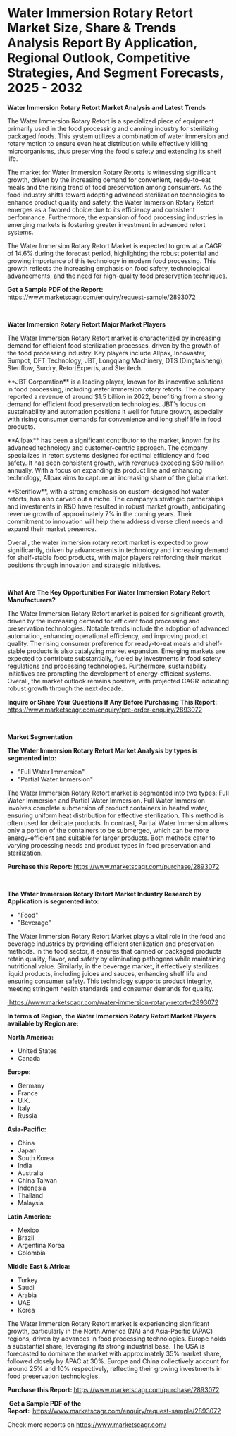 <p><h1>Water Immersion Rotary Retort Market Size, Share & Trends Analysis Report By Application, Regional Outlook, Competitive Strategies, And Segment Forecasts, 2025 - 2032</h1></p><p><strong>Water Immersion Rotary Retort Market Analysis and Latest Trends</strong></p>
<p><p>The Water Immersion Rotary Retort is a specialized piece of equipment primarily used in the food processing and canning industry for sterilizing packaged foods. This system utilizes a combination of water immersion and rotary motion to ensure even heat distribution while effectively killing microorganisms, thus preserving the food's safety and extending its shelf life. </p><p>The market for Water Immersion Rotary Retorts is witnessing significant growth, driven by the increasing demand for convenient, ready-to-eat meals and the rising trend of food preservation among consumers. As the food industry shifts toward adopting advanced sterilization technologies to enhance product quality and safety, the Water Immersion Rotary Retort emerges as a favored choice due to its efficiency and consistent performance. Furthermore, the expansion of food processing industries in emerging markets is fostering greater investment in advanced retort systems.</p><p>The Water Immersion Rotary Retort Market is expected to grow at a CAGR of 14.6% during the forecast period, highlighting the robust potential and growing importance of this technology in modern food processing. This growth reflects the increasing emphasis on food safety, technological advancements, and the need for high-quality food preservation techniques.</p></p>
<p><strong>Get a Sample PDF of the Report:&nbsp;</strong> <a href="https://www.marketscagr.com/enquiry/request-sample/2893072?utm_campaign=3019&utm_medium=2&utm_source=Github&utm_content=ia&utm_term=15032025&utm_id=water-immersion-rotary-retort">https://www.marketscagr.com/enquiry/request-sample/2893072</a></p>
<p>&nbsp;</p>
<p><strong>Water Immersion Rotary Retort Major Market Players</strong></p>
<p><p>The Water Immersion Rotary Retort market is characterized by increasing demand for efficient food sterilization processes, driven by the growth of the food processing industry. Key players include Allpax, Innovaster, Sumpot, DFT Technology, JBT, Longqiang Machinery, DTS (Dingtaisheng), Steriflow, Surdry, RetortExperts, and Steritech.</p><p>**JBT Corporation** is a leading player, known for its innovative solutions in food processing, including water immersion rotary retorts. The company reported a revenue of around $1.5 billion in 2022, benefiting from a strong demand for efficient food preservation technologies. JBT's focus on sustainability and automation positions it well for future growth, especially with rising consumer demands for convenience and long shelf life in food products.</p><p>**Allpax** has been a significant contributor to the market, known for its advanced technology and customer-centric approach. The company specializes in retort systems designed for optimal efficiency and food safety. It has seen consistent growth, with revenues exceeding $50 million annually. With a focus on expanding its product line and enhancing technology, Allpax aims to capture an increasing share of the global market.</p><p>**Steriflow**, with a strong emphasis on custom-designed hot water retorts, has also carved out a niche. The company’s strategic partnerships and investments in R&D have resulted in robust market growth, anticipating revenue growth of approximately 7% in the coming years. Their commitment to innovation will help them address diverse client needs and expand their market presence.</p><p>Overall, the water immersion rotary retort market is expected to grow significantly, driven by advancements in technology and increasing demand for shelf-stable food products, with major players reinforcing their market positions through innovation and strategic initiatives.</p></p>
<p>&nbsp;</p>
<p><strong>What Are The Key Opportunities For Water Immersion Rotary Retort Manufacturers?</strong></p>
<p><p>The Water Immersion Rotary Retort market is poised for significant growth, driven by the increasing demand for efficient food processing and preservation technologies. Notable trends include the adoption of advanced automation, enhancing operational efficiency, and improving product quality. The rising consumer preference for ready-to-eat meals and shelf-stable products is also catalyzing market expansion. Emerging markets are expected to contribute substantially, fueled by investments in food safety regulations and processing technologies. Furthermore, sustainability initiatives are prompting the development of energy-efficient systems. Overall, the market outlook remains positive, with projected CAGR indicating robust growth through the next decade.</p></p>
<p><strong>Inquire or Share Your Questions If Any Before Purchasing This Report:</strong> <a href="https://www.marketscagr.com/enquiry/pre-order-enquiry/2893072?utm_campaign=3019&utm_medium=2&utm_source=Github&utm_content=ia&utm_term=15032025&utm_id=water-immersion-rotary-retort">https://www.marketscagr.com/enquiry/pre-order-enquiry/2893072</a></p>
<p>&nbsp;</p>
<p><strong>Market Segmentation</strong></p>
<p><strong>The Water Immersion Rotary Retort Market Analysis by types is segmented into:</strong></p>
<p><ul><li>"Full Water Immersion"</li><li>"Partial Water Immersion"</li></ul></p>
<p><p>The Water Immersion Rotary Retort market is segmented into two types: Full Water Immersion and Partial Water Immersion. Full Water Immersion involves complete submersion of product containers in heated water, ensuring uniform heat distribution for effective sterilization. This method is often used for delicate products. In contrast, Partial Water Immersion allows only a portion of the containers to be submerged, which can be more energy-efficient and suitable for larger products. Both methods cater to varying processing needs and product types in food preservation and sterilization.</p></p>
<p><strong>Purchase this Report:&nbsp;</strong><a href="https://www.marketscagr.com/purchase/2893072?utm_campaign=3019&utm_medium=2&utm_source=Github&utm_content=ia&utm_term=15032025&utm_id=water-immersion-rotary-retort">https://www.marketscagr.com/purchase/2893072</a></p>
<p>&nbsp;</p>
<p><strong>The Water Immersion Rotary Retort Market Industry Research by Application is segmented into:</strong></p>
<p><ul><li>"Food"</li><li>"Beverage"</li></ul></p>
<p><p>The Water Immersion Rotary Retort Market plays a vital role in the food and beverage industries by providing efficient sterilization and preservation methods. In the food sector, it ensures that canned or packaged products retain quality, flavor, and safety by eliminating pathogens while maintaining nutritional value. Similarly, in the beverage market, it effectively sterilizes liquid products, including juices and sauces, enhancing shelf life and ensuring consumer safety. This technology supports product integrity, meeting stringent health standards and consumer demands for quality.</p></p>
<p><a href="https://www.marketscagr.com/water-immersion-rotary-retort-r2893072?utm_campaign=3019&utm_medium=2&utm_source=Github&utm_content=ia&utm_term=15032025&utm_id=water-immersion-rotary-retort">&nbsp;https://www.marketscagr.com/water-immersion-rotary-retort-r2893072</a></p>
<p><strong>In terms of Region, the Water Immersion Rotary Retort Market Players available by Region are:</strong></p>
<p>
    <p> <strong> North America: </strong>
        <ul>
            <li>United States</li>
            <li>Canada</li>
        </ul>
        </p> 
    <p> <strong> Europe: </strong>
        <ul>
            <li>Germany</li>
            <li>France</li>
            <li>U.K.</li>
            <li>Italy</li>
            <li>Russia</li>
        </ul>
        </p> 
    <p> <strong> Asia-Pacific: </strong>
        <ul>
            <li>China</li>
            <li>Japan</li>
            <li>South Korea</li>
            <li>India</li>
            <li>Australia</li>
            <li>China Taiwan</li>
            <li>Indonesia</li>
            <li>Thailand</li>
            <li>Malaysia</li>
        </ul>
        </p> 
    <p> <strong> Latin America: </strong>
        <ul>
            <li>Mexico</li>
            <li>Brazil</li>
            <li>Argentina Korea</li>
            <li>Colombia</li>
        </ul>
        </p> 
    <p> <strong> Middle East & Africa: </strong>
        <ul>
            <li>Turkey</li>
            <li>Saudi</li>
            <li>Arabia</li>
            <li>UAE</li>
            <li>Korea</li>
        </ul>
    </p>
    </p>
<p><p>The Water Immersion Rotary Retort market is experiencing significant growth, particularly in the North America (NA) and Asia-Pacific (APAC) regions, driven by advances in food processing technologies. Europe holds a substantial share, leveraging its strong industrial base. The USA is forecasted to dominate the market with approximately 35% market share, followed closely by APAC at 30%. Europe and China collectively account for around 25% and 10% respectively, reflecting their growing investments in food preservation technologies.</p></p>
<p><strong>Purchase this Report: </strong><a href="https://www.marketscagr.com/purchase/2893072?utm_campaign=3019&utm_medium=2&utm_source=Github&utm_content=ia&utm_term=15032025&utm_id=water-immersion-rotary-retort">https://www.marketscagr.com/purchase/2893072</a></p>
<p>&nbsp;<strong>Get a Sample PDF of the Report:&nbsp;&nbsp;</strong><a href="https://www.marketscagr.com/enquiry/request-sample/2893072?utm_campaign=3019&utm_medium=2&utm_source=Github&utm_content=ia&utm_term=15032025&utm_id=water-immersion-rotary-retort">https://www.marketscagr.com/enquiry/request-sample/2893072</a></p>
<p><strong></strong></p>
<p>Check more reports on <a href="https://www.marketscagr.com/?utm_campaign=3019&utm_medium=2&utm_source=Github&utm_content=ia&utm_term=15032025&utm_id=water-immersion-rotary-retort">https://www.marketscagr.com/</a></p>